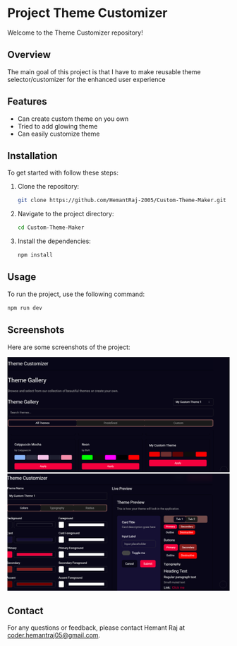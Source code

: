 # Project Theme Customizer

Welcome to the Theme Customizer repository!

## Overview

The main goal of this project is that I have to make reusable theme selector/customizer for the enhanced user experience

## Features

- Can create custom theme on you own 
- Tried to add glowing theme
- Can easily customize theme

## Installation

To get started with follow these steps:

1. Clone the repository:
    ```bash
    git clone https://github.com/HemantRaj-2005/Custom-Theme-Maker.git
    ```
2. Navigate to the project directory:
    ```bash
    cd Custom-Theme-Maker
    ```
3. Install the dependencies:
    ```bash
    npm install
    ```

## Usage

To run the project, use the following command:
```bash
npm run dev
```

## Screenshots

Here are some screenshots of the project:

![Screenshot 1](public/photo1.png)
![Screenshot 2](public/photo2.png)

## Contact

For any questions or feedback, please contact Hemant Raj at coder.hemantraj05@gmail.com.

